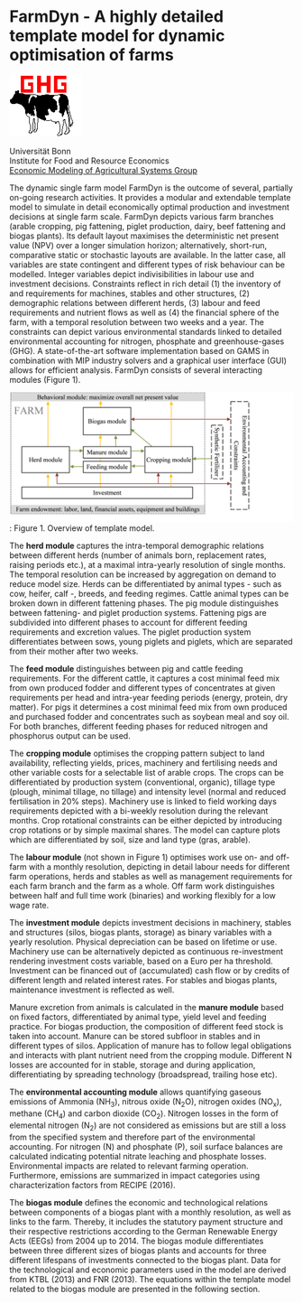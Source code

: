 # FarmDyn - A highly detailed template model for dynamic optimisation of farms

![](/media/image1.png)

Universität Bonn<br/>
Institute for Food and Resource Economics<br/>
[Economic Modeling of Agricultural Systems Group](http://www.ilr.uni-bonn.de/em/em_e.htm)

The dynamic single farm model FarmDyn is the outcome of several, partially on-going research activities. It provides a modular and extendable template model to simulate in detail economically optimal production and investment decisions at single farm scale. FarmDyn depicts various farm branches (arable cropping, pig fattening, piglet production, dairy, beef fattening and biogas plants). Its default layout maximises the deterministic net present value (NPV) over a longer simulation horizon; alternatively, short-run, comparative static or stochastic layouts are available. In the latter case, all variables are state contingent and different types of risk behaviour can be modelled. Integer variables depict indivisibilities in labour use and investment decisions. Constraints reflect in rich detail (1) the inventory of and requirements for machines, stables and other structures, (2) demographic relations between different herds, (3) labour and feed requirements and nutrient flows as well as (4) the financial sphere of the farm, with a temporal resolution between two weeks and a year. The constraints can depict various environmental standards linked to detailed environmental accounting for nitrogen, phosphate and greenhouse-gases (GHG). A state-of-the-art software implementation based on GAMS in combination with MIP industry solvers and a graphical user interface (GUI) allows for efficient analysis. FarmDyn consists of several interacting modules (Figure 1).

![](media/image2.png)
:   Figure 1.  Overview of template model.

The **herd module** captures the intra-temporal demographic relations between different herds (number of animals born, replacement rates, raising periods etc.), at a maximal intra-yearly resolution of single months. The temporal resolution can be increased by aggregation on demand to reduce model size. Herds can be differentiated by animal types - such as cow, heifer, calf -, breeds, and feeding regimes. Cattle animal types can be broken down in different fattening phases. The pig module distinguishes between fattening- and piglet production systems. Fattening pigs are subdivided into different phases to account for different feeding requirements and excretion values. The piglet production system differentiates between sows, young piglets and piglets, which are separated from their mother after two weeks.

The **feed module** distinguishes between pig and cattle feeding requirements. For the different cattle, it captures a cost minimal feed mix from own produced fodder and different types of concentrates at given requirements per head and intra-year feeding periods (energy, protein, dry matter). For pigs it determines a cost minimal feed mix from own produced and purchased fodder and concentrates such as soybean meal and soy oil. For both branches, different feeding phases for reduced nitrogen and phosphorus output can be used.

The **cropping module** optimises the cropping pattern subject to land availability, reflecting yields, prices, machinery and fertilising needs and other variable costs for a selectable list of arable crops. The crops can be differentiated by production system (conventional, organic), tillage type (plough, minimal tillage, no tillage) and intensity level (normal and reduced fertilisation in 20% steps). Machinery use is linked to field working days requirements depicted with a bi-weekly resolution during the relevant months. Crop rotational constraints can be either depicted by introducing crop rotations or by simple maximal shares. The model can capture plots which are differentiated by soil, size and land type (gras, arable).

The **labour module** (not shown in Figure 1) optimises work use on- and off-farm with a monthly resolution, depicting in detail labour needs for different farm operations, herds and stables as well as management requirements for each farm branch and the farm as a whole. Off farm work distinguishes between half and full time work (binaries) and working flexibly for a low wage rate.

The **investment module** depicts investment decisions in machinery, stables and structures (silos, biogas plants, storage) as binary variables with a yearly resolution. Physical depreciation can be based on lifetime or use. Machinery use can be alternatively depicted as continuous re-investment rendering investment costs variable, based on a Euro per ha threshold. Investment can be financed out of (accumulated) cash flow or by credits of different length and related interest rates. For stables and biogas plants, maintenance investment is reflected as well.

Manure excretion from animals is calculated in the **manure module**
based on fixed factors, differentiated by animal type, yield level and feeding practice. For biogas production, the composition of different feed stock is taken into account. Manure can be stored subfloor in stables and in different types of silos. Application of manure has to follow legal obligations and interacts with plant nutrient need from the cropping module. Different N losses are accounted for in stable, storage and during application, differentiating by spreading technology (broadspread, trailing hose etc).

The **environmental accounting module** allows quantifying gaseous emissions of Ammonia (NH<sub>3</sub>), nitrous oxide (N<sub>2</sub>O), nitrogen oxides (NO<sub>x</sub>), methane (CH<sub>4</sub>) and carbon dioxide (CO<sub>2</sub>). Nitrogen losses in the form of elemental nitrogen (N<sub>2</sub>) are not considered as emissions but are still a loss from the specified system and therefore part of the environmental accounting. For nitrogen (N) and phosphate (P), soil surface balances are calculated indicating potential nitrate leaching and phosphate losses. Environmental impacts are related to relevant farming operation. Furthermore, emissions are summarized in impact categories using characterization factors from RECIPE (2016).

The **biogas module** defines the economic and technological relations
between components of a biogas plant with a monthly resolution, as well
as links to the farm. Thereby, it includes the statutory payment
structure and their respective restrictions according to the German
Renewable Energy Acts (EEGs) from 2004 up to 2014. The biogas module
differentiates between three different sizes of biogas plants and
accounts for three different lifespans of investments connected to the
biogas plant. Data for the technological and economic parameters used in
the model are derived from KTBL (2013) and FNR (2013). The equations
within the template model related to the biogas module are presented in
the following section.
